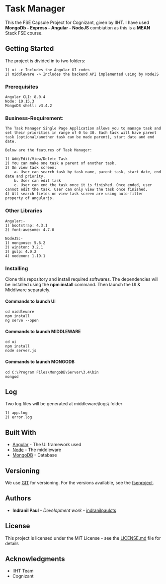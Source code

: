 # Task Manager

This the FSE Capsule Project for Cognizant, given by IIHT. I have used  **MongoDb - Express - Angular - NodeJS** combiation as this is a **MEAN** Stack FSE course.


## Getting Started

The project is divided in to two folders:

    1) ui -> Includes the Angular UI codes
    2) middleware -> Includes the backend API implemented using by NodeJS 


### Prerequisites

    Angular CLI: 8.0.4
    Node: 10.15.3
    MongoDB shell: v3.4.2


### Business-Requirement: 

    The Task Manager Single Page Application allows you to manage task and set their priorities in range of 0 to 30. Each task will have parent task (optional/another task can be made parent), start date and end date.
    
    Below are the features of Task Manager:

    1) Add/Edit/View/Delete Task
    2) You can make one task a parent of another task. 
    3) On view task screen:
        a. User can search task by task name, parent task, start date, end date and priority.
        b. User can edit task
        c. User can end the task once it is finished. Once ended, user cannot edit the task. User can only view the task once finished.
    4) All search fields on view task screen are using auto-filter property of angularjs.


### Other Libraries
```
Angular:-
1) bootstrap: 4.3.1
2) font-awesome: 4.7.0

NodeJS:-
1) mongoose: 5.6.2
2) winston: 3.2.1
3) gulp: 4.0.2
4) nodemon: 1.19.1
```

### Installing

Clone this repository and install required softwares. The dependencies will be installed using the **npm install** command. Then launch the UI & Middlware separately.


#### Commands to launch UI
```
cd middleware
npm install
ng serve --open
```

#### Commands to launch MIDDLEWARE
```
cd ui
npm install
node server.js
```

#### Commands to launch MONGODB
```
cd C:\Program Files\MongoDB\Server\3.4\bin
mongod
```

## Log 
Two log files will be generated at middleware\logs\ folder

    1) app.log
    2) error.log

## Built With

* [Angular](https://angular.io/) - The UI framework used
* [Node](https://nodejs.org/en/) - The middleware
* [MongoDB](https://www.mongodb.com/) - Database


## Versioning

We use [GIT](https://github.com/) for versioning. For the versions available, see the [fseproject](https://github.com/indranilpaulcts/fseproject). 

## Authors

* **Indranil Paul** - *Development work* - [indranilpaulcts](https://github.com/indranilpaulcts)


## License

This project is licensed under the MIT License - see the [LICENSE.md](LICENSE.md) file for details

## Acknowledgments

* IIHT Team
* Cognizant
